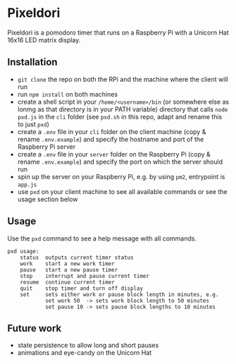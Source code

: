 # Pixeldori

Pixeldori is a pomodoro timer that runs on a Raspberry Pi with a Unicorn Hat 16x16 LED matrix display. 

## Installation

- `git clone` the repo on both the RPi and the machine where the client will run
- run `npm install` on both machines
- create a shell script in your `/home/<username>/bin` (or somewhere else as lonmg as that directory is in your PATH variable) 
  directory that calls `node pxd.js` in the `cli` folder (see `pxd.sh` in this repo, adapt and rename this to just `pxd`)
- create a `.env` file in your `cli` folder on the client machine (copy & rename `.env.example`) and specify the
  hostname and port of the Raspberry Pi server 
- create a `.env` file in your `server` folder on the Raspberry Pi (copy & rename `.env.example`) and
  specify the port on which the server should run
- spin up the server on your Raspberry Pi, e.g. by using `pm2`, entrypoint is `app.js`
- use `pxd` on your client machine to see all available commands or see the usage section below

## Usage

Use the `pxd` command to see a help message with all commands.

```
pxd usage:
    status  outputs current timer status
    work    start a new work timer
    pause   start a new pause timer
    stop    interrupt and pause current timer
    resume  continue current timer
    quit    stop timer and turn off display
    set     sets either work or pause block length in minutes, e.g.
            set work 50  -> sets work block length to 50 minutes
            set pause 10 -> sets pause block lengths to 10 minutes
```

## Future work

- state persistence to allow long and short pauses
- animations and eye-candy on the Unicorn Hat